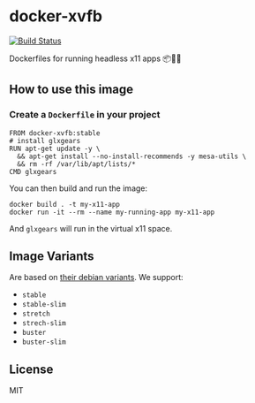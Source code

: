 # docker-xvfb

[![Build Status](https://b3ngr33ni3r.visualstudio.com/docker-xvfb/_apis/build/status/bengreenier.docker-xvfb?branchName=master)](https://b3ngr33ni3r.visualstudio.com/docker-xvfb/_build/latest?definitionId=8&branchName=master)

Dockerfiles for running headless x11 apps 📦🤕✨

## How to use this image 

### Create a `Dockerfile` in your project

```
FROM docker-xvfb:stable
# install glxgears
RUN apt-get update -y \
  && apt-get install --no-install-recommends -y mesa-utils \
  && rm -rf /var/lib/apt/lists/*
CMD glxgears
```

You can then build and run the image:

```
docker build . -t my-x11-app
docker run -it --rm --name my-running-app my-x11-app
```

And `glxgears` will run in the virtual x11 space.

## Image Variants

Are based on [their debian variants](https://github.com/debuerreotype/docker-debian-artifacts). We support:

+ `stable`
+ `stable-slim`
+ `stretch`
+ `strech-slim`
+ `buster`
+ `buster-slim`

## License

MIT

